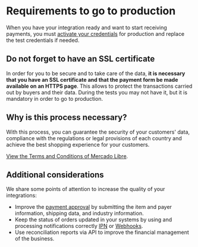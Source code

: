 # Requirements to go to production

When you have your integration ready and want to start receiving payments, you must [activate your credentials]([FAKER][CREDENTIALS][URL]) for production and replace the test credentials if needed.

## Do not forget to have an SSL certificate

In order for you to be secure and to take care of the data, **it is necessary that you have an SSL certificate and that the payment form be made available on an HTTPS page**. This allows to protect the transactions carried out by buyers and their data.
During the tests you may not have it, but it is mandatory in order to go to production.

## Why is this process necessary?

With this process, you can guarantee the security of your customers' data, compliance with the regulations or legal provisions of each country and achieve the best shopping experience for your customers.

[View the Terms and Conditions of Mercado Libre](https://www.mercadopago[FAKER][URL][DOMAIN]/developers/en/guides/resources/legal/terms-and-conditions).

## Additional considerations

We share some points of attention to increase the quality of your integrations:

+ Improve the [payment approval](https://www.mercadopago[FAKER][URL][DOMAIN]/developers/en/guides/manage-account/account/payment-rejections) by submitting the item and payer information, shipping data, and industry information.
+ Keep the status of orders updated in your systems by using and processing notifications correctly [IPN](https://www.mercadopago[FAKER][URL][DOMAIN]/developers/en/guides/notifications/ipn) or [Webhooks](https://www.mercadopago[FAKER][URL][DOMAIN]/developers/en/guides/notifications/webhooks).
+ Use reconciliation reports via API to improve the financial management of the business.
